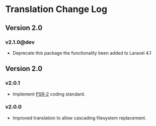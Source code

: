 Translation Change Log
==============

## Version 2.0

### v2.1.0@dev

* Deprecate this package the functionality been added to Laravel 4.1

## Version 2.0

### v2.0.1

* Implement [PSR-2](https://github.com/php-fig/fig-standards/blob/master/accepted/PSR-2-coding-style-guide.md) coding standard.

### v2.0.0

* Improved translation to allow cascading filesystem replacement.
